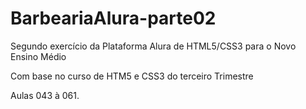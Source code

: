 # BarbeariaAlura-parte02
Segundo exercício da Plataforma Alura de HTML5/CSS3 para o Novo Ensino Médio

Com base no curso de HTM5 e CSS3 do terceiro Trimestre

Aulas 043 à 061.
